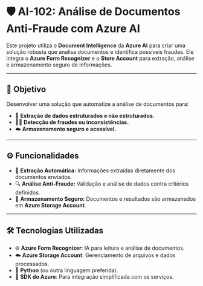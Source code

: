 # 🛡️ AI-102: Análise de Documentos Anti-Fraude com Azure AI  

Este projeto utiliza o **Document Intelligence** da **Azure AI** para criar uma solução robusta que analisa documentos e identifica possíveis fraudes. Ele integra o **Azure Form Recognizer** e o **Store Account** para extração, análise e armazenamento seguro de informações.

---

## 🎯 Objetivo  
Desenvolver uma solução que automatize a análise de documentos para:  
- 📑 **Extração de dados estruturados e não estruturados.**  
- 🕵️‍♂️ **Detecção de fraudes ou inconsistências.**  
- ☁️ **Armazenamento seguro e acessível.**

---

## ⚙️ Funcionalidades  
- 📄 **Extração Automática:** Informações extraídas diretamente dos documentos enviados.  
- 🔍 **Análise Anti-Fraude:** Validação e análise de dados contra critérios definidos.  
- 💾 **Armazenamento Seguro:** Documentos e resultados são armazenados em **Azure Storage Account**.

---

## 🛠️ Tecnologias Utilizadas  
- 🌐 **Azure Form Recognizer**: IA para leitura e análise de documentos.  
- ☁️ **Azure Storage Account**: Gerenciamento de arquivos e dados processados.  
- 🐍 **Python** (ou outra linguagem preferida).  
- 🔧 **SDK do Azure**: Para integração simplificada com os serviços.